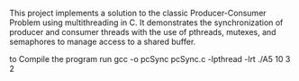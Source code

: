 This project implements a solution to the classic Producer-Consumer Problem using multithreading in C. It demonstrates the synchronization of producer and consumer threads with the use of pthreads, mutexes, and semaphores to manage access to a shared buffer.

to Compile the program run
gcc -o pcSync pcSync.c -lpthread -lrt
./A5 10 3 2
